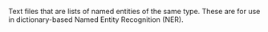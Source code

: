 Text files that are lists of named entities of the same type. These are for use in dictionary-based Named Entity Recognition (NER).